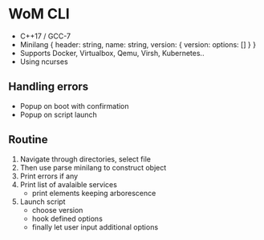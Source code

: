 # WoM CLI

- C++17 / GCC-7
- Minilang { header: string, name: string, version: { version: options: [] } }
- Supports Docker, Virtualbox, Qemu, Virsh, Kubernetes..
- Using ncurses

## Handling errors

- Popup on boot with confirmation
- Popup on script launch

## Routine

1. Navigate through directories, select file
2. Then use parse minilang to construct object
3. Print errors if any
4. Print list of avalaible services
	- print elements keeping arborescence
5. Launch script
	- choose version
	- hook defined options
	- finally let user input additional options